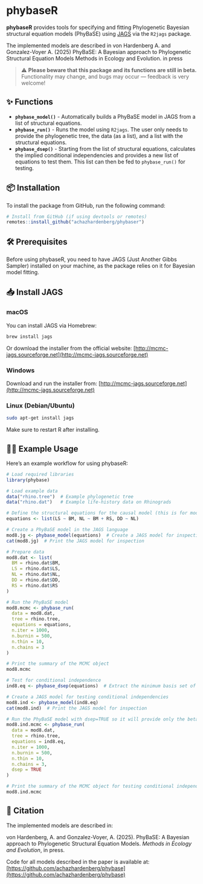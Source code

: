 # phybaseR

**phybaseR** provides tools for specifying and fitting Phylogenetic Bayesian structural equation models (PhyBaSE) using [JAGS](http://mcmc-jags.sourceforge.net) via the `R2jags` package. 

The implemented models are described in von Hardenberg A. and Gonzalez-Voyer A. (2025) PhyBaSE: A Bayesian approach to Phylogenetic Structural Equation Models Methods in Ecology and Evolution. in press

> ⚠️ **Please beware that this package and its functions are still in beta.**  
> Functionality may change, and bugs may occur — feedback is very welcome!

## ✨ Functions

- **`phybase_model()`** - Automatically builds a PhyBaSE model in JAGS from a list of structural equations.
- **`phybase_run()`** - Runs the model using `R2jags`. The user only needs to provide the phylogenetic tree, the data (as a list), and a list with the structural equations.
- **`phybase_dsep()`** - Starting from the list of structural equations, calculates the implied conditional independencies and provides a new list of equations to test them. This list can then be fed to `phybase_run()` for testing.

## 📦 Installation

To install the package from GitHub, run the following command:

```r
# Install from GitHub (if using devtools or remotes)
remotes::install_github("achazhardenberg/phybaser")
```
## 🛠 Prerequisites

Before using phybaseR, you need to have JAGS (Just Another Gibbs Sampler) installed on your machine, as the package relies on it for Bayesian model fitting.

## 📥 Install JAGS

### macOS

You can install JAGS via Homebrew:
```bash
brew install jags
```
Or download the installer from the official website:
[http://mcmc-jags.sourceforge.net](http://mcmc-jags.sourceforge.net)

### Windows

Download and run the installer from:
[http://mcmc-jags.sourceforge.net](http://mcmc-jags.sourceforge.net)

### Linux (Debian/Ubuntu)

```bash
sudo apt-get install jags
```

Make sure to restart R after installing.

## 🧑‍💻 Example Usage

Here’s an example workflow for using phybaseR:

```r
# Load required libraries
library(phybase)

# Load example data
data("rhino.tree")  # Example phylogenetic tree
data("rhino.dat")   # Example life-history data on Rhinograds

# Define the structural equations for the causal model (this is for model 8 in Gonzalez-Voyer & von Hardenberg (2013)
equations <- list(LS ~ BM, NL ~ BM + RS, DD ~ NL)

# Create a PhyBaSE model in the JAGS language
mod8.jg <- phybase_model(equations)  # Create a JAGS model for inspection or modification
cat(mod8.jg)  # Print the JAGS model for inspection

# Prepare data 
mod8.dat <- list(
  BM = rhino.dat$BM,
  LS = rhino.dat$LS,
  NL = rhino.dat$NL,
  DD = rhino.dat$DD,
  RS = rhino.dat$RS
)

# Run the PhyBaSE model
mod8.mcmc <- phybase_run(
  data = mod8.dat, 
  tree = rhino.tree, 
  equations = equations, 
  n.iter = 1000, 
  n.burnin = 500, 
  n.thin = 10, 
  n.chains = 3
)

# Print the summary of the MCMC object
mod8.mcmc

# Test for conditional independence
ind8.eq <- phybase_dsep(equations)  # Extract the minimum basis set of independence equations

# Create a JAGS model for testing conditional independencies
mod8.ind <- phybase_model(ind8.eq)
cat(mod8.ind)  # Print the JAGS model for inspection

# Run the PhyBaSE model with dsep=TRUE so it will provide only the betas needed to test for conditional independencies
mod8.ind.mcmc <- phybase_run(
  data = mod8.dat, 
  tree = rhino.tree, 
  equations = ind8.eq, 
  n.iter = 1000, 
  n.burnin = 500, 
  n.thin = 10, 
  n.chains = 3,
  dsep = TRUE
)

# Print the summary of the MCMC object for testing conditional independencies
mod8.ind.mcmc
```
## 📖 Citation

The implemented models are described in:

von Hardenberg, A. and Gonzalez-Voyer, A. (2025).
PhyBaSE: A Bayesian approach to Phylogenetic Structural Equation Models.
*Methods in Ecology and Evolution*, in press.

Code for all models described in the paper is available at:[https://github.com/achazhardenberg/phybase](https://github.com/achazhardenberg/phybase)

